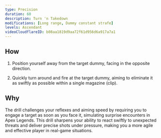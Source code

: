 ```yaml
---
type: Precision
duration: 60
description: Turn 'n Takedown
modifications: [Long range, Dummy constant strafe]
levels: Ascendant
videoCloudflareID: b08aa1819d9aa72f61d956d6a917a7a1
---
```


## How

1. Position yourself away from the target dummy, facing in the opposite direction.

2. Quickly turn around and fire at the target dummy, aiming to eliminate it as swiftly as possible within a single magazine (clip).

## Why

The drill challenges your reflexes and aiming speed by requiring you to engage a target as soon as you face it, simulating surprise encounters in Apex Legends. This drill sharpens your ability to react swiftly to unexpected threats and deliver precise shots under pressure, making you a more agile and effective player in real-game situations.
